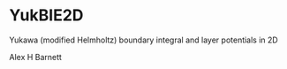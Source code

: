 # YukBIE2D

Yukawa (modified Helmholtz) boundary integral and layer potentials in 2D

Alex H Barnett

